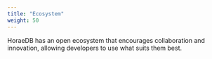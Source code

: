 ```yaml
---
title: "Ecosystem"
weight: 50
---
```


HoraeDB has an open ecosystem that encourages collaboration and innovation, allowing developers to use what suits them best.
